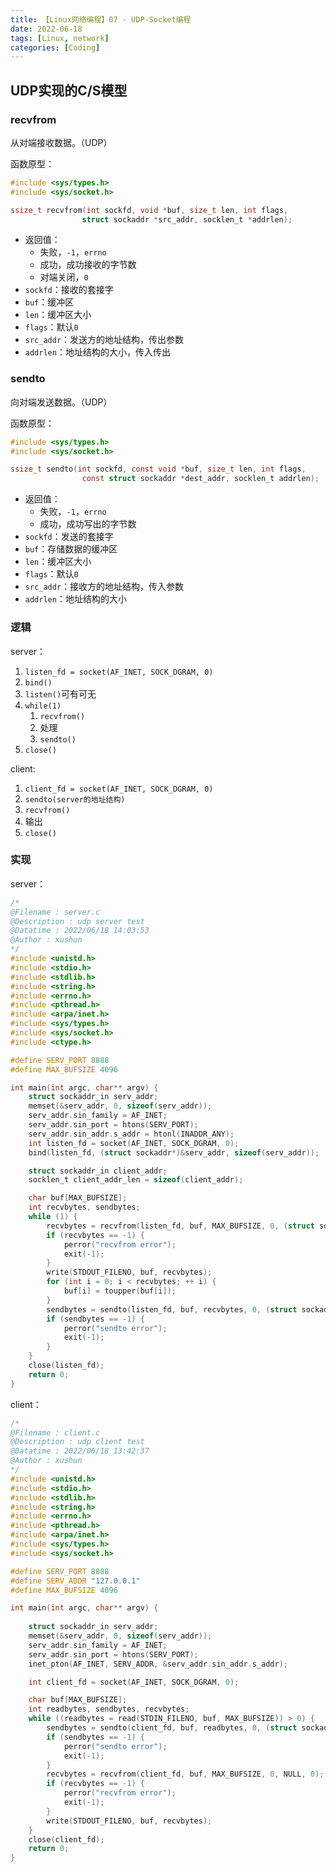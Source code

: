 ```yaml
---
title: 【Linux网络编程】07 - UDP-Socket编程
date: 2022-06-18
tags: [Linux, network]
categories: [Coding]
---
```


## UDP实现的C/S模型

### recvfrom
从对端接收数据。（UDP）

函数原型：  
```c
#include <sys/types.h>
#include <sys/socket.h>

ssize_t recvfrom(int sockfd, void *buf, size_t len, int flags,
                struct sockaddr *src_addr, socklen_t *addrlen);
```
- 返回值：
  - 失败，`-1`，`errno`
  - 成功，成功接收的字节数
  - 对端关闭，`0`
- `sockfd`：接收的套接字
- `buf`：缓冲区
- `len`：缓冲区大小
- `flags`：默认`0`
- `src_addr`：发送方的地址结构，传出参数
- `addrlen`：地址结构的大小，传入传出

### sendto
向对端发送数据。（UDP）

函数原型：  
```c
#include <sys/types.h>
#include <sys/socket.h>

ssize_t sendto(int sockfd, const void *buf, size_t len, int flags,
                const struct sockaddr *dest_addr, socklen_t addrlen);
```
- 返回值：
  - 失败，`-1`，`errno`
  - 成功，成功写出的字节数
- `sockfd`：发送的套接字
- `buf`：存储数据的缓冲区
- `len`：缓冲区大小
- `flags`：默认`0`
- `src_addr`：接收方的地址结构，传入参数
- `addrlen`：地址结构的大小

### 逻辑
server：
1. `listen_fd = socket(AF_INET, SOCK_DGRAM, 0)`
2. `bind()`
3. `listen()`可有可无
4. `while(1)`
   1. `recvfrom()`
   2. 处理
   3. `sendto()`
5. `close()`

client:  
1. `client_fd = socket(AF_INET, SOCK_DGRAM, 0)`
2. `sendto(server的地址结构)`
3. `recvfrom()`
4. 输出
5. `close()`

### 实现
server：  
```c
/*
@Filename : server.c
@Description : udp server test
@Datatime : 2022/06/18 14:03:53
@Author : xushun
*/
#include <unistd.h>
#include <stdio.h>
#include <stdlib.h>
#include <string.h>
#include <errno.h>
#include <pthread.h>
#include <arpa/inet.h>
#include <sys/types.h>
#include <sys/socket.h>
#include <ctype.h>

#define SERV_PORT 8888
#define MAX_BUFSIZE 4096

int main(int argc, char** argv) {
    struct sockaddr_in serv_addr;
    memset(&serv_addr, 0, sizeof(serv_addr));
    serv_addr.sin_family = AF_INET;
    serv_addr.sin_port = htons(SERV_PORT);
    serv_addr.sin_addr.s_addr = htonl(INADDR_ANY);
    int listen_fd = socket(AF_INET, SOCK_DGRAM, 0);
    bind(listen_fd, (struct sockaddr*)&serv_addr, sizeof(serv_addr));

    struct sockaddr_in client_addr;
    socklen_t client_addr_len = sizeof(client_addr);

    char buf[MAX_BUFSIZE];
    int recvbytes, sendbytes;
    while (1) {
        recvbytes = recvfrom(listen_fd, buf, MAX_BUFSIZE, 0, (struct sockaddr*)&client_addr, &client_addr_len);
        if (recvbytes == -1) {
            perror("recvfrom error");
            exit(-1);
        }
        write(STDOUT_FILENO, buf, recvbytes);
        for (int i = 0; i < recvbytes; ++ i) {
            buf[i] = toupper(buf[i]);
        }
        sendbytes = sendto(listen_fd, buf, recvbytes, 0, (struct sockaddr*)&client_addr, sizeof(client_addr));
        if (sendbytes == -1) {
            perror("sendto error");
            exit(-1);
        }
    }
    close(listen_fd);
    return 0;
}
```

client：  
```c
/*
@Filename : client.c
@Description : udp client test
@Datatime : 2022/06/18 13:42:37
@Author : xushun
*/
#include <unistd.h>
#include <stdio.h>
#include <stdlib.h>
#include <string.h>
#include <errno.h>
#include <pthread.h>
#include <arpa/inet.h>
#include <sys/types.h>
#include <sys/socket.h>

#define SERV_PORT 8888
#define SERV_ADDR "127.0.0.1"
#define MAX_BUFSIZE 4096

int main(int argc, char** argv) {
    
    struct sockaddr_in serv_addr;
    memset(&serv_addr, 0, sizeof(serv_addr));
    serv_addr.sin_family = AF_INET;
    serv_addr.sin_port = htons(SERV_PORT);
    inet_pton(AF_INET, SERV_ADDR, &serv_addr.sin_addr.s_addr);

    int client_fd = socket(AF_INET, SOCK_DGRAM, 0);

    char buf[MAX_BUFSIZE];
    int readbytes, sendbytes, recvbytes;
    while ((readbytes = read(STDIN_FILENO, buf, MAX_BUFSIZE)) > 0) {
        sendbytes = sendto(client_fd, buf, readbytes, 0, (struct sockaddr*)&serv_addr, sizeof(serv_addr));
        if (sendbytes == -1) {
            perror("sendto error");
            exit(-1);
        }
        recvbytes = recvfrom(client_fd, buf, MAX_BUFSIZE, 0, NULL, 0); // NULL 不关心对端地址
        if (recvbytes == -1) {
            perror("recvfrom error");
            exit(-1);
        }
        write(STDOUT_FILENO, buf, recvbytes);
    }
    close(client_fd);
    return 0;
}
```